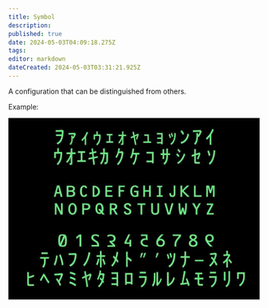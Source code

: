 ```yaml
---
title: Symbol
description: 
published: true
date: 2024-05-03T04:09:18.275Z
tags: 
editor: markdown
dateCreated: 2024-05-03T03:31:21.925Z
---
```


A configuration that can be distinguished from others.

Example:

![](/symbols.png)